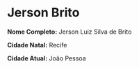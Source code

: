 # Jerson Brito

**Nome Completo:** Jerson Luiz Silva de Brito

**Cidade Natal:** Recife


**Cidade Atual:** João Pessoa

